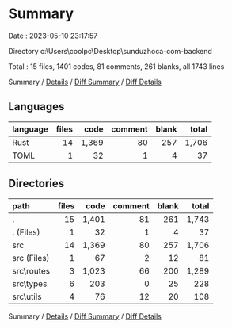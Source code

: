 # Summary

Date : 2023-05-10 23:17:57

Directory c:\\Users\\coolpc\\Desktop\\sunduzhoca-com-backend

Total : 15 files,  1401 codes, 81 comments, 261 blanks, all 1743 lines

Summary / [Details](details.md) / [Diff Summary](diff.md) / [Diff Details](diff-details.md)

## Languages
| language | files | code | comment | blank | total |
| :--- | ---: | ---: | ---: | ---: | ---: |
| Rust | 14 | 1,369 | 80 | 257 | 1,706 |
| TOML | 1 | 32 | 1 | 4 | 37 |

## Directories
| path | files | code | comment | blank | total |
| :--- | ---: | ---: | ---: | ---: | ---: |
| . | 15 | 1,401 | 81 | 261 | 1,743 |
| . (Files) | 1 | 32 | 1 | 4 | 37 |
| src | 14 | 1,369 | 80 | 257 | 1,706 |
| src (Files) | 1 | 67 | 2 | 12 | 81 |
| src\\routes | 3 | 1,023 | 66 | 200 | 1,289 |
| src\\types | 6 | 203 | 0 | 25 | 228 |
| src\\utils | 4 | 76 | 12 | 20 | 108 |

Summary / [Details](details.md) / [Diff Summary](diff.md) / [Diff Details](diff-details.md)